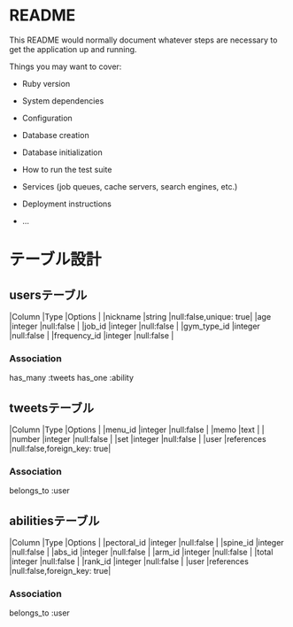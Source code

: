 # README

This README would normally document whatever steps are necessary to get the
application up and running.

Things you may want to cover:

* Ruby version

* System dependencies

* Configuration

* Database creation

* Database initialization

* How to run the test suite

* Services (job queues, cache servers, search engines, etc.)

* Deployment instructions

* ...

# テーブル設計

## usersテーブル

|Column       |Type    |Options                |
|nickname     |string  |null:false,unique: true|
|age          |integer |null:false             |
|job_id       |integer |null:false             |
|gym_type_id  |integer |null:false             |
|frequency_id |integer |null:false             |

### Association
has_many :tweets
has_one :ability


## tweetsテーブル

|Column  |Type       |Options                     |
|menu_id |integer    |null:false                  |
|memo    |text       |                            |
|number  |integer    |null:false                  |
|set     |integer    |null:false                  |
|user    |references |null:false,foreign_key: true|

### Association
belongs_to :user


## abilitiesテーブル

|Column      |Type       |Options                     |
|pectoral_id |integer    |null:false                  |
|spine_id    |integer    |null:false                  |
|abs_id      |integer    |null:false                  |
|arm_id      |integer    |null:false                  |
|total       |integer    |null:false                  |
|rank_id     |integer    |null:false                  |
|user        |references |null:false,foreign_key: true|

### Association
belongs_to :user